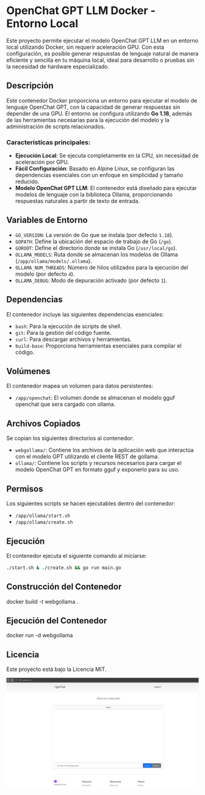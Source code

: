 # OpenChat GPT LLM Docker - Entorno Local

Este proyecto permite ejecutar el modelo OpenChat GPT LLM en un entorno local utilizando Docker, sin requerir aceleración GPU. Con esta configuración, es posible generar respuestas de lenguaje natural de manera eficiente y sencilla en tu máquina local, ideal para desarrollo o pruebas sin la necesidad de hardware especializado.

## Descripción

Este contenedor Docker proporciona un entorno para ejecutar el modelo de lenguaje OpenChat GPT, con la capacidad de generar respuestas sin depender de una GPU. El entorno se configura utilizando **Go 1.18**, además de las herramientas necesarias para la ejecución del modelo y la administración de scripts relacionados.

### Características principales:
- **Ejecución Local**: Se ejecuta completamente en la CPU, sin necesidad de aceleración por GPU.
- **Fácil Configuración**: Basado en Alpine Linux, se configuran las dependencias esenciales con un enfoque en simplicidad y tamaño reducido.
- **Modelo OpenChat GPT LLM**: El contenedor está diseñado para ejecutar modelos de lenguaje con la biblioteca Ollama, proporcionando respuestas naturales a partir de texto de entrada.
  
## Variables de Entorno

- `GO_VERSION`: La versión de Go que se instala (por defecto `1.18`).
- `GOPATH`: Define la ubicación del espacio de trabajo de Go (`/go`).
- `GOROOT`: Define el directorio donde se instala Go (`/usr/local/go`).
- `OLLAMA_MODELS`: Ruta donde se almacenan los modelos de Ollama (`/app/ollama/models/.ollama`).
- `OLLAMA_NUM_THREADS`: Número de hilos utilizados para la ejecución del modelo (por defecto `4`).
- `OLLAMA_DEBUG`: Modo de depuración activado (por defecto `1`).

## Dependencias

El contenedor incluye las siguientes dependencias esenciales:

- `bash`: Para la ejecución de scripts de shell.
- `git`: Para la gestión del código fuente.
- `curl`: Para descargar archivos y herramientas.
- `build-base`: Proporciona herramientas esenciales para compilar el código.

## Volúmenes

El contenedor mapea un volumen para datos persistentes:

- `/app/openchat`: El volumen donde se almacenan el modelo gguf openchat que sera cargado con ollama.

## Archivos Copiados

Se copian los siguientes directorios al contenedor:

- `webgollama/`: Contiene los archivos de la aplicación web que interactúa con el modelo GPT utilizando el cliente REST de gollama.
- `ollama/`: Contiene los scripts y recursos necesarios para cargar el modelo OpenChat GPT en formato gguf y exponerlo para su uso.

## Permisos

Los siguientes scripts se hacen ejecutables dentro del contenedor:

- `/app/ollama/start.sh`
- `/app/ollama/create.sh`

## Ejecución

El contenedor ejecuta el siguiente comando al iniciarse:

```bash
./start.sh & ./create.sh && go run main.go
```

## Construcción del Contenedor

docker build -t webgollama .

## Ejecución del Contenedor

docker run -d webgollama

## Licencia

Este proyecto está bajo la Licencia MIT.


![Local](webgollama.png)
